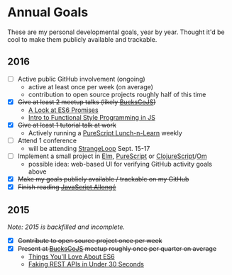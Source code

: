 # Annual Goals

These are my personal developmental goals, year by year. Thought it'd be cool
to make them publicly available and trackable.

## 2016

- [ ] Active public GitHub involvement (ongoing)
    - active at least once per week (on average)
    - contribution to open source projects roughly half of this time
- [x] ~~Give at least 2 meetup talks (likely [BucksCoJS][])~~
    - [A Look at ES6 Promises](https://speakerdeck.com/jimf/a-look-at-es6-promises)
    - [Intro to Functional Style Programming in JS](https://speakerdeck.com/jimf/intro-to-functional-style-programming-in-js)
- [x] ~~Give at least 1 tutorial talk at work~~
    - Actively running a [PureScript Lunch-n-Learn](https://github.com/jimf/purescript-lunchnlearn) weekly
- [ ] Attend 1 conference
    - will be attending [StrangeLoop](http://www.thestrangeloop.com/) Sept. 15-17
- [ ] Implement a small project in [Elm][], [PureScript][] or [ClojureScript][]/[Om][]
    - possible idea: web-based UI for verifying GitHub activity goals above
- [x] ~~Make my goals publicly available / trackable on my GitHub~~
- [x] ~~Finish reading [JavaScript Allongé](https://leanpub.com/javascriptallongesix)~~

## 2015

_Note: 2015 is backfilled and incomplete._

- [x] ~~Contribute to open source project once per week~~
- [x] ~~Present at [BucksCoJS][] meetup roughly once per quarter on average~~
    - [Things You'll Love About ES6](https://speakerdeck.com/jimf/things-youll-love-about-es6)
    - [Faking REST APIs in Under 30 Seconds](https://speakerdeck.com/jimf/faking-rest-apis-in-under-30-seconds)

[AWeber]: https://www.aweber.com
[BucksCoJS]: http://www.meetup.com/Bucks-Co-Js/
[Elm]: http://elm-lang.org/
[PureScript]: http://www.purescript.org/
[ClojureScript]: https://github.com/clojure/clojurescript
[Om]: https://github.com/omcljs/om
